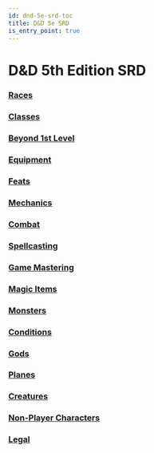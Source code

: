 ```yaml
---
id: dnd-5e-srd-toc
title: D&D 5e SRD
is_entry_point: true
---
```


# D&D 5th Edition SRD


### [Races](dnd-5e-srd-races)
### [Classes](dnd-5e-srd-classes)
### [Beyond 1st Level](dnd-5e-srd-beyond-1st)
### [Equipment](dnd-5e-srd-equipment)
### [Feats](dnd-5e-srd-feats)
### [Mechanics](dnd-5e-srd-mechanics)
### [Combat](dnd-5e-srd-combat)
### [Spellcasting](dnd-5e-srd-spellcasting)
### [Game Mastering](dnd-5e-srd-gming)
### [Magic Items](dnd-5e-srd-magic-items)
### [Monsters](dnd-5e-srd-monsters)
### [Conditions](dnd-5e-srd-conditions)
### [Gods](dnd-5e-srd-gods)
### [Planes](dnd-5e-srd-planes)
### [Creatures](dnd-5e-srd-creatures)
### [Non-Player Characters](dnd-5e-srd-npcs)
### [Legal](dnd-5e-srd-legal)
